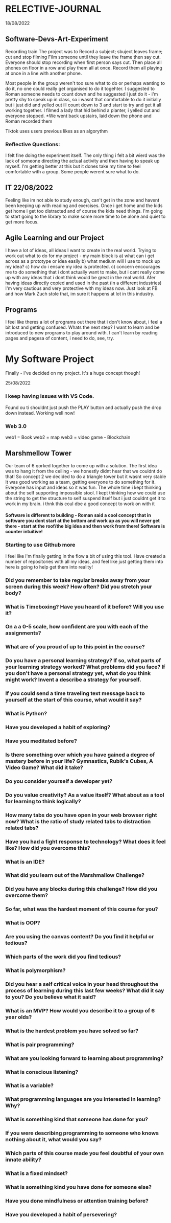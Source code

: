 # RELECTIVE-JOURNAL


18/08/2022
## Software-Devs-Art-Experiment

Recording train
The project was to Record a subject; sbuject leaves frame; cut and stop filming
Film someone until they leave the frame then say cut.  Everyone should stop recording when first person says cut.  Then place all phones on floor in a row and play them all at once.  Record them all playing at once in a line with another phone.

Most people in the group weren't too sure what to do or perhaps wanting to do it, no one could really get organised to do it togehter.  I suggested to Roman someone needs to count down and he suggested i just do it  - i'm pretty shy to speak up in class, so i wasnt that comfortable to do it initially but i just did and yelled out ill count down to 3 and start to try and get it all working together.  I filmed a lady that hid behind a planter, i yelled cut and everyone stopped.
*We went back upstairs, laid down the phone and Roman recorded them

Tiktok uses users previous likes as an algorythm
### Reflective Questions:

I felt fine doing the experiment itself.  The only thing i felt a bit wierd was the lack of someone directing the actual activity and then having to speak up myself.  I'm getting better at this but it dones take my time to feel comfortable with a group.  Some people werent sure what to do.

## IT 22/08/2022
Feeling like im not able to study enough, can't get in the zone and havent been keeping up with reading and exercises. Once i get home and the kids get home i get too distracted and of course the kids need things.  I'm going to start going to the library to make some more time to be alone and quiet to get more focus.


## Agile Learning and our Project
I have a lot of ideas, all ideas I want to create in the real world.  Trying to work out what to do for my project - my main block is a) what can i get across as a prototype or idea easily b) what medium will I use to mock up my idea?  c) how do i ensure my idea is protected.
c) concern encourages me to do something that i dont actually want to make, but i cant really come up with any ideas that i dont think would be great in the real world.
Afer having ideas directly copied and used in the past (in a different industries) I'm very cautious and very protective with my ideas now.  Just look at FB and how Mark Zuch stole that, im sure it happens at lot in this industry.

## Programs
I feel like theres a lot of programs out there that i don't know about, i feel a bit lost and getting confused.  Whats the next step?  I want to learn and be introduced to new programs to play around with.  I can't learn by reading pages and pagesa of content, i need to do, see, try.


# My Software Project
Finally - I've decided on my project.  It's a huge concept though! 

25/08/2022

### I keep having issues with VS Code.
Found ou ti shouldnt just push the PLAY button and actually push the drop down instead.  Working well now!

### Web 3.0
web1 = Book
web2 = map
web3 = video game - Blockchain

## Marshmellow Tower
Our team of 6 qorked together to come up with a solution.  The first idea was to hang it from the ceiling - we honestly didnt hear that we couldnt do that!
So concept 2 we decided to do a triangle tower but it wasnt very stable
It was good working as a team, getting everyone to do something for it. Everyone has input and ideas so it was fun.
The whole time i kept thinking about the self supporting impossible stool.  I kept thinking how we could use the string to get the structure to self suspend itself but i just couldnt get it to work in my brain.  i thnk this coul dbe a good concept to work on with it

#### Software is different to building  - Roman said a cool concept that in software you dont start at the bottom and work up as you will never get there - start at the roof/the big idea and then work from there!  Software is counter intuitive!

### Starting to use Github more
I feel like i'm finally getting in the flow a bit of using this tool.  Have created a number of repositories with all my ideas, and feel like just getting them into here is going to help get them into reality!

### Did you remember to take regular breaks away from your screen during this week? How often? Did you stretch your body?

### What is Timeboxing? Have you heard of it before? Will you use it?

### On a a 0-5 scale, how confident are you with each of the assignments?

### What are of you proud of up to this point in the course?

### Do you have a personal learning strategy? If so, what parts of your learning strategy worked? What problems did you face? If you don't have a personal strategy yet, what do you think might work? Invent a describe a strategy for yourself. 


### If you could send a time traveling text message back to yourself at the start of this course, what would it say?

### What is Python?

### Have you developed a habit of exploring?

### Have you meditated before?

### Is there something over which you have gained a degree of mastery before in your life? Gymnastics, Rubik's Cubes, A Video Game? What did it take?

### Do you consider yourself a developer yet?

### Do you value creativity? As a value itself? What about as a tool for learning to think logically?

### How many tabs do you have open in your web browser right now? What is the ratio of study related tabs to distraction related tabs?

### Have you had a fight response to technology? What does it feel like? How did you overcome this?

### What is an IDE?

### What did you learn out of the Marshmallow Challenge?

### Did you have any blocks during this challenge? How did you overcome them?

### So far, what was the hardest moment of this course for you?

### What is OOP?

### Are you using the canvas content? Do you find it helpful or tedious?

### Which parts of the work did you find tedious?

### What is polymorphism?

### Did you hear a self critical voice in your head throughout the process of learning during this last few weeks? What did it say to you? Do you believe what it said?

### What is an MVP? How would you describe it to a group of 6 year olds?

### What is the hardest problem you have solved so far?

### What is pair programming?

### What are you looking forward to learning about programming?

### What is conscious listening?

### What is a variable?

### What programming languages are you interested in learning? Why?

### What is something kind that someone has done for you?

### If you were describing programming to someone who knows nothing about it, what would you say?

### Which parts of this course made you feel doubtful of your own innate ability?

### What is a fixed mindset?

### What is something kind you have done for someone else?

### Have you done mindfulness or attention training before?

### Have you developed a habit of persevering?

